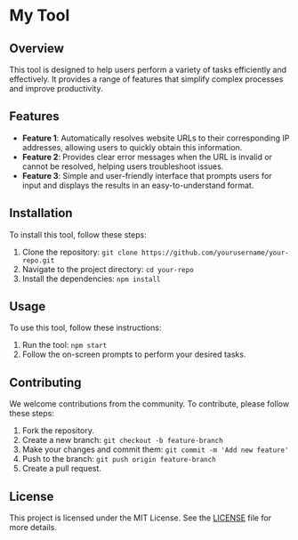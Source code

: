 # My Tool

## Overview
This tool is designed to help users perform a variety of tasks efficiently and effectively. It provides a range of features that simplify complex processes and improve productivity.

## Features
- **Feature 1**: Automatically resolves website URLs to their corresponding IP addresses, allowing users to quickly obtain this information.
- **Feature 2**: Provides clear error messages when the URL is invalid or cannot be resolved, helping users troubleshoot issues.
- **Feature 3**: Simple and user-friendly interface that prompts users for input and displays the results in an easy-to-understand format.

## Installation
To install this tool, follow these steps:
1. Clone the repository: `git clone https://github.com/yourusername/your-repo.git`
2. Navigate to the project directory: `cd your-repo`
3. Install the dependencies: `npm install`

## Usage
To use this tool, follow these instructions:
1. Run the tool: `npm start`
2. Follow the on-screen prompts to perform your desired tasks.

## Contributing
We welcome contributions from the community. To contribute, please follow these steps:
1. Fork the repository.
2. Create a new branch: `git checkout -b feature-branch`
3. Make your changes and commit them: `git commit -m 'Add new feature'`
4. Push to the branch: `git push origin feature-branch`
5. Create a pull request.

## License
This project is licensed under the MIT License. See the [LICENSE](LICENSE) file for more details.


